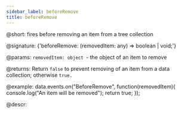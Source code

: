 ```yaml
---
sidebar_label: beforeRemove
title: beforeRemove
---          
```


@short: fires before removing an item from a tree collection

@signature: {'beforeRemove: (removedItem: any) => boolean | void;'}

@params:
`removedItem: object `- the object of an item to remove

@returns:
Return `false` to prevent removing of an item from a data collection; otherwise `true.`

@example:
data.events.on("BeforeRemove", function(removedItem){
	console.log("An item will be removed");
    return true;
});

@descr:

[comment]: # (@relatedapi:tree_collection/api/afterremove_event.md)
